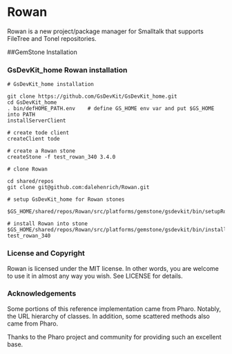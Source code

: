 # Rowan

Rowan is a new project/package manager for Smalltalk that supports FileTree and Tonel repositories.
 
##GemStone Installation

### GsDevKit_home Rowan installation

```
# GsDevKit_home installation

git clone https://github.com/GsDevKit/GsDevKit_home.git
cd GsDevKit_home
. bin/defHOME_PATH.env    # define GS_HOME env var and put $GS_HOME into PATH
installServerClient

# create tode client
createClient tode

# create a Rowan stone
createStone -f test_rowan_340 3.4.0

# clone Rowan

cd shared/repos
git clone git@github.com:dalehenrich/Rowan.git

# setup GsDevKit_home for Rowan stones

$GS_HOME/shared/repos/Rowan/src/platforms/gemstone/gsdevkit/bin/setupRowanGsDevKit

# install Rowan into stone
$GS_HOME/shared/repos/Rowan/src/platforms/gemstone/gsdevkit/bin/installRowan test_rowan_340

```

### License and Copyright

Rowan is licensed under the MIT license.
In other words, you are welcome to use it in almost any way you wish. 
See LICENSE for details.

### Acknowledgements

Some portions of this reference implementation came from Pharo. Notably, the URL hierarchy of classes.
In addition, some scattered methods also came from Pharo.

Thanks to the Pharo project and community for providing such an excellent base.

